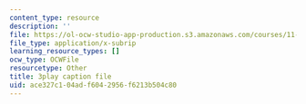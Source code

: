 ```yaml
---
content_type: resource
description: ''
file: https://ol-ocw-studio-app-production.s3.amazonaws.com/courses/11-384-malaysia-sustainable-cities-practicum-spring-2018/ace327c104adf6042956f6213b504c80_WFbNs3fZJAo.srt
file_type: application/x-subrip
learning_resource_types: []
ocw_type: OCWFile
resourcetype: Other
title: 3play caption file
uid: ace327c1-04ad-f604-2956-f6213b504c80
---
```

